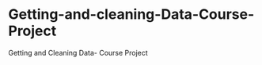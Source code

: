 Getting-and-cleaning-Data-Course-Project
========================================

Getting and Cleaning Data- Course Project

